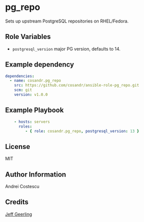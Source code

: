 # pg_repo

Sets up upstream PostgreSQL repositories on RHEL/Fedora.

## Role Variables

- `postgresql_version` major PG version, defaults to 14.

## Example dependency

```yml
dependencies:
  - name: cosandr.pg_repo
    src: https://github.com/cosandr/ansible-role-pg_repo.git
    scm: git
    version: v1.0.0
```

## Example Playbook

```yml
    - hosts: servers
      roles:
         - { role: cosandr.pg_repo, postgresql_version: 13 }
```

## License

MIT

## Author Information

Andrei Costescu

## Credits

[Jeff Geerling](https://github.com/geerlingguy/ansible-role-postgresql)
